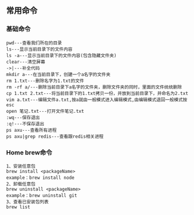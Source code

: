 ## 常用命令
 ### 基础命令
    pwd---查看我们所在的目录
    ls---显示当前目录下的文件内容
    ls -a---显示当前目录下的文件内容(包含隐藏文件夹)
    clear---清空屏幕
    ->|---补全代码
    mkdir a---在当前目录下，创建一个a名字的文件夹
    rm 1.txt---删除名字为1.txt的文件
    rm -rf a/---删除当前目录下a名字的文件夹，删除文件夹的同时，里面的文件统统删除
    cp 1.txt 2.txt---将当前目录下的1.txt拷贝一份，并放到当前目录下，并命名为2.txt
    vim a.txt---编辑文件a.txt,按a就由一般模式进入编辑模式,由编辑模式退回一般模式按esc
    open 笔记.txt---打开文件笔记.txt
    :wq---保存退出
    :q!---不保存退出
    ps axu---查看所有进程
    ps axu|grep redis---查看跟redis相关进程
 ### Home brew命令
    1、安装任意包
    brew install <packageName>
    example：brew install node
    2、卸载任意包
    brew uninstall <packageName>
    example：brew uninstall git
    3、查看已安装包列表
    brew list